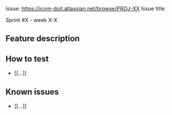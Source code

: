 Issue: https://icom-doit.atlassian.net/browse/PROJ-XX
Issue title:
<!-- 
Replace PROJ-XX with the correct ticket in Jira and add the Jira title to the Issue title 
--> 
Sprint #X - week X-X
<!-- 
Set the sprint and the sprint weeks the issue were implemented in
-->

## Feature description

<!-- 
Short description of what has been implemented
-->

## How to test

<!-- 
Describe how to test the PR
Could include what JUnit tests to run
What endpoints to call and with what data
-->

- [[...]]

## Known issues

<!-- 
Describe if the PR contains any known issues 
-->

- [[...]]
